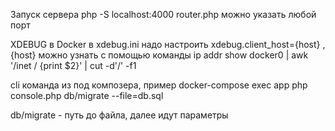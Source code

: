 Запуск сервера
php -S localhost:4000 router.php 
можно указать любой порт

XDEBUG в Docker 
в xdebug.ini надо настроить
xdebug.client_host={host} , {host} можно узнать с помощью команды  ip addr show docker0 | awk '/inet / {print $2}' | cut -d'/' -f1

cli команда из под композера, пример
docker-compose exec app php console.php db/migrate --file=db.sql 

db/migrate - путь до файла, 
далее идут параметры